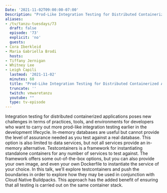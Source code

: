 ```yaml
---
Date: '2021-11-02T09:00:00-07:00'
Description: "Prod-Like Integration Testing for Distributed Containerized Applications"
aliases:
- /tv/tanzu-tuesdays/73
  draft: false
  episode: '73'
  explicit: 'no'
  guests:
- Cora Iberkleid
- Maria Gabriella Brodi
  hosts:
- Tiffany Jernigan
- Whitney Lee
- Leigh Capili
  lastmod: '2021-11-02'
  minutes: 60
  title: "Prod-Like Integration Testing for Distributed Containerized Applications"
  truncate: ''
  twitch: vmwaretanzu
  youtube: ""
  type: tv-episode
---
```


Integration testing for distributed containerized applications poses new challenges in terms of practices, tools, and environments for developers who want to carry out more prod-like integration testing earlier in the development lifecycle.  In-memory databases are useful but cannot provide the level of assurance needed as you test against a real database. This option is also limited to data services, but not all services provide an in-memory alternative. Testcontainers is a framework for instantiating standalone containers for any number of services to test against. The framework offers some out-of-the-box options, but you can also provide your own image, and even your own Dockerfile to instantiate the service of your choice. In this talk, we’ll explore testcontainers and push the boundaries in order to explore how they may be used in conjunction with Cloud Native Buildpacks. This approach has the added benefit of ensuring that all testing is carried out on the same container stack.
